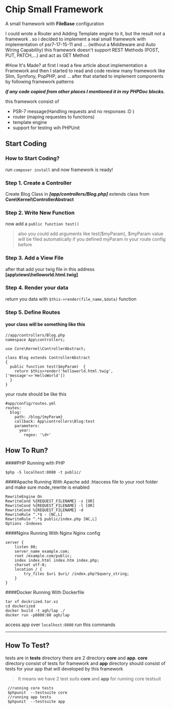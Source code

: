# Chip Small Framework 
A small framework with **FileBase** configuration 

I could wrote a Router and Adding Template engine to it,
but the result not a framework . so i decided to implement a real small framework
with implementation of psr7-17-15-11 and ... (without a Middleware and Auto Wiring Capability)
this framework doesn't support REST Methods (POST, PUT, PATCH,...) and act as GET Method

#How It's Made?
at first I read a few article about implementation a Framework and then
I started to read and code review many framework like Slim, Symfony, PopPHP, and ...
after that started to implement components by following framework patterns 

**_if any code copied from other places I mentioned it in my PHPDoc blocks._**
  

this framework consist of
 - PSR-7 message(Handling requests and no responses :D )
 - router (maping requestes to functions)
 - template engine
 - support for testing wih PHPUnit


##  Start Coding
### How to Start Coding?
run  `composer install` and now framework is ready!
### Step 1. Create a Controller
Create  Blog Class in ***[app/controllers/Blog.php]*** 
extends class from **Core\Kernel\ControllerAbstract**
### Step 2. Write New Function
now add a  `public function test()` 
> also you could add arguments like test($myParam), $myParam value will be filed automatically if you defined myParam in your route config before
### Step 3. Add a View File
after that add your twig file in this address **[app\views\helloworld.html.twig]**
### Step 4. Render your data
return you data with `$this->render(file_name,$data)` function
### Step 5. Define Routes

#### your class will be something like this

    //app/controllers/Blog.php
    namespace App\controllers;  
      
    use Core\Kernel\ControllerAbstract;  
      
    class Blog extends ControllerAbstract  
    {  
      public function test($myParam)  {
	    return $this>render('helloworld.html.twig',['message'=>'HelloWorld'])
      }  
    }

your route should be like this

    #app/config/routes.yml
    routes:  
      blog:  
        path: /blog/{myParam}  
        callback: App\controllers\Blog:test  
        parameters:  
          year:  
            regex: '\d+'

## How To Run?

####PHP 
Running with PHP

    $php -S localhost:8080 -t public/
    
####Apache
Running With Apache
	add .htaccess file to your root folder and make sure mode_rewrite is enabled


    RewriteEngine On
    RewriteCond %{REQUEST_FILENAME} -s [OR]
    RewriteCond %{REQUEST_FILENAME} -l [OR]
    RewriteCond %{REQUEST_FILENAME} -d
    RewriteRule ^.*$ - [NC,L]
    RewriteRule ^.*$ public/index.php [NC,L]
    Options -Indexes	

####Nginx
Running With Nginx
Nginx config

    server {
        listen 80;
        server_name example.com;
        root /example.com/public;
        index index.html index.htm index.php;
        charset utf-8;
        location / {
            try_files $uri $uri/ /index.php?$query_string;
        }
    }

####Docker
Running With Dockerfile

    tar xf dockrized.tar.xz
    cd dockerized
    docker build -t agh/lap ./
    docker run -p8080:80 agh/lap   

access app over `localhost:8080`
run this commands


---
## How To Test?
tests are in **tests** directory there are 2 directory **core** and **app**.
**core** directory consist of tests for framework
and **app** directory  should consist of tests for your app that will developed by this framework

> It means we have 2 test suits  **core** and **app**
for running core testsuit

     //running core tests 
     $phpunit  --testsuite core
     //running app tests
     $phpunit  --testsuite app
